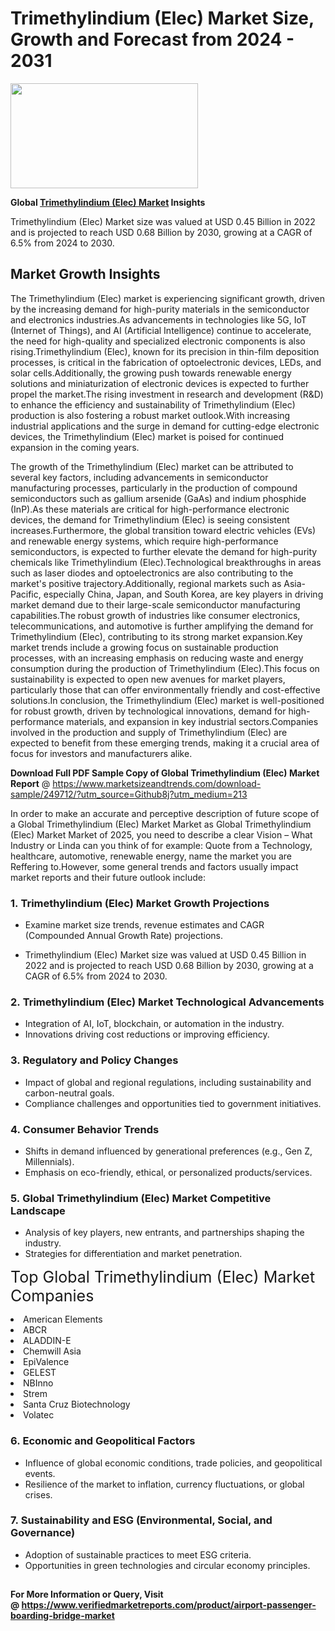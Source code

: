 <H1>Trimethylindium (Elec) Market Size, Growth and Forecast from 2024 - 2031</H1><img class="aligncenter size-medium wp-image-584254" src="https://thirdeyenews.in/wp-content/uploads/2024/09/Global-Market-Research-300x168.jpeg" alt="" width="300" height="168" /><p><strong>Global&nbsp;<a href="https://www.marketsizeandtrends.com/download-sample/249712/?utm_source=Github8j?utm_medium=213">Trimethylindium (Elec) Market</a> Insights</strong></p><p>Trimethylindium (Elec) Market size was valued at USD 0.45 Billion in 2022 and is projected to reach USD 0.68 Billion by 2030, growing at a CAGR of 6.5% from 2024 to 2030.</p><p><h2>Market Growth Insights</h2> <p>The Trimethylindium (Elec) market is experiencing significant growth, driven by the increasing demand for high-purity materials in the semiconductor and electronics industries.As advancements in technologies like 5G, IoT (Internet of Things), and AI (Artificial Intelligence) continue to accelerate, the need for high-quality and specialized electronic components is also rising.Trimethylindium (Elec), known for its precision in thin-film deposition processes, is critical in the fabrication of optoelectronic devices, LEDs, and solar cells.Additionally, the growing push towards renewable energy solutions and miniaturization of electronic devices is expected to further propel the market.The rising investment in research and development (R&D) to enhance the efficiency and sustainability of Trimethylindium (Elec) production is also fostering a robust market outlook.With increasing industrial applications and the surge in demand for cutting-edge electronic devices, the Trimethylindium (Elec) market is poised for continued expansion in the coming years.</p> <p>The growth of the Trimethylindium (Elec) market can be attributed to several key factors, including advancements in semiconductor manufacturing processes, particularly in the production of compound semiconductors such as gallium arsenide (GaAs) and indium phosphide (InP).As these materials are critical for high-performance electronic devices, the demand for Trimethylindium (Elec) is seeing consistent increases.Furthermore, the global transition toward electric vehicles (EVs) and renewable energy systems, which require high-performance semiconductors, is expected to further elevate the demand for high-purity chemicals like Trimethylindium (Elec).Technological breakthroughs in areas such as laser diodes and optoelectronics are also contributing to the market's positive trajectory.Additionally, regional markets such as Asia-Pacific, especially China, Japan, and South Korea, are key players in driving market demand due to their large-scale semiconductor manufacturing capabilities.The robust growth of industries like consumer electronics, telecommunications, and automotive is further amplifying the demand for Trimethylindium (Elec), contributing to its strong market expansion.Key market trends include a growing focus on sustainable production processes, with an increasing emphasis on reducing waste and energy consumption during the production of Trimethylindium (Elec).This focus on sustainability is expected to open new avenues for market players, particularly those that can offer environmentally friendly and cost-effective solutions.In conclusion, the Trimethylindium (Elec) market is well-positioned for robust growth, driven by technological innovations, demand for high-performance materials, and expansion in key industrial sectors.Companies involved in the production and supply of Trimethylindium (Elec) are expected to benefit from these emerging trends, making it a crucial area of focus for investors and manufacturers alike.</p> <p><span class=""><strong>Download Full PDF Sample Copy of Global Trimethylindium (Elec) Market Report</strong> @ <a href="https://www.marketsizeandtrends.com/download-sample/249712/?utm_source=Github8j?utm_medium=213" target="_blank">https://www.marketsizeandtrends.com/download-sample/249712/?utm_source=Github8j?utm_medium=213</a></span></p><p>In order to make an accurate and perceptive description of future scope of a Global&nbsp;Trimethylindium (Elec) Market Market as Global&nbsp;Trimethylindium (Elec) Market Market of 2025, you need to describe a clear Vision &ndash; What Industry or Linda can you think of for example: Quote from a Technology, healthcare, automotive, renewable energy, name the market you are Reffering to.However, some general trends and factors usually impact market reports and their future outlook include:</p><h3>1.&nbsp;<strong>Trimethylindium (Elec) Market Growth Projections</strong></h3><ul><li>Examine market size trends, revenue estimates and CAGR (Compounded Annual Growth Rate) projections.</li><li><p>Trimethylindium (Elec) Market size was valued at USD 0.45 Billion in 2022 and is projected to reach USD 0.68 Billion by 2030, growing at a CAGR of 6.5% from 2024 to 2030.</p></li></ul><h3>2.&nbsp;<strong>Trimethylindium (Elec) Market Technological Advancements</strong></h3><ul><li>Integration of AI, IoT, blockchain, or automation in the industry.</li><li>Innovations driving cost reductions or improving efficiency.</li></ul><h3>3.&nbsp;<strong>Regulatory and Policy Changes</strong></h3><ul><li>Impact of global and regional regulations, including sustainability and carbon-neutral goals.</li><li>Compliance challenges and opportunities tied to government initiatives.</li></ul><h3>4.&nbsp;<strong>Consumer Behavior Trends</strong></h3><ul><li>Shifts in demand influenced by generational preferences (e.g., Gen Z, Millennials).</li><li>Emphasis on eco-friendly, ethical, or personalized products/services.</li></ul><h3>5.&nbsp;<strong>Global Trimethylindium (Elec) Market Competitive Landscape</strong></h3><ul><li>Analysis of key players, new entrants, and partnerships shaping the industry.</li><li>Strategies for differentiation and market penetration.</li></ul><p data-pm-slice="1 1 []"><span style="color: inherit; font-family: inherit; font-size: 25px;">Top Global Trimethylindium (Elec) Market Companies</span></p><div class="" data-test-id=""><p><li>American Elements</li><li> ABCR</li><li> ALADDIN-E</li><li> Chemwill Asia</li><li> EpiValence</li><li> GELEST</li><li> NBInno</li><li> Strem</li><li> Santa Cruz Biotechnology</li><li> Volatec</li></p></div><h3>6.&nbsp;<strong>Economic and Geopolitical Factors</strong></h3><ul><li>Influence of global economic conditions, trade policies, and geopolitical events.</li><li>Resilience of the market to inflation, currency fluctuations, or global crises.</li></ul><h3>7.&nbsp;<strong>Sustainability and ESG (Environmental, Social, and Governance)</strong></h3><ul><li>Adoption of sustainable practices to meet ESG criteria.</li><li>Opportunities in green technologies and circular economy principles.</li></ul><h2><strong style="font-size: 14px;">For More Information or Query, Visit @&nbsp;</strong><a style="background-color: #ffffff; font-size: 14px;" href="https://www.marketsizeandtrends.com/report/trimethylindium-elec-market/" target="_blank">https://www.verifiedmarketreports.com/product/airport-passenger-boarding-bridge-market</a></h2>